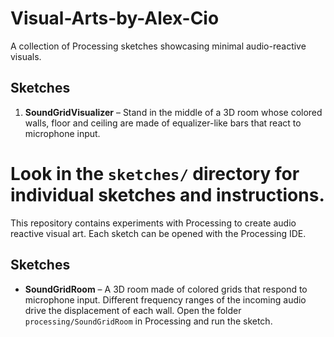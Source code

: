 # Visual-Arts-by-Alex-Cio

A collection of Processing sketches showcasing minimal audio-reactive visuals.

## Sketches

1. **SoundGridVisualizer** – Stand in the middle of a 3D room whose colored walls, floor and ceiling are made of equalizer-like bars that react to microphone input.

Look in the `sketches/` directory for individual sketches and instructions.
=======
This repository contains experiments with Processing to create
audio reactive visual art. Each sketch can be opened with the
Processing IDE.

## Sketches

- **SoundGridRoom** – A 3D room made of colored grids that respond to
  microphone input. Different frequency ranges of the incoming audio
  drive the displacement of each wall. Open the folder
  `processing/SoundGridRoom` in Processing and run the sketch.

